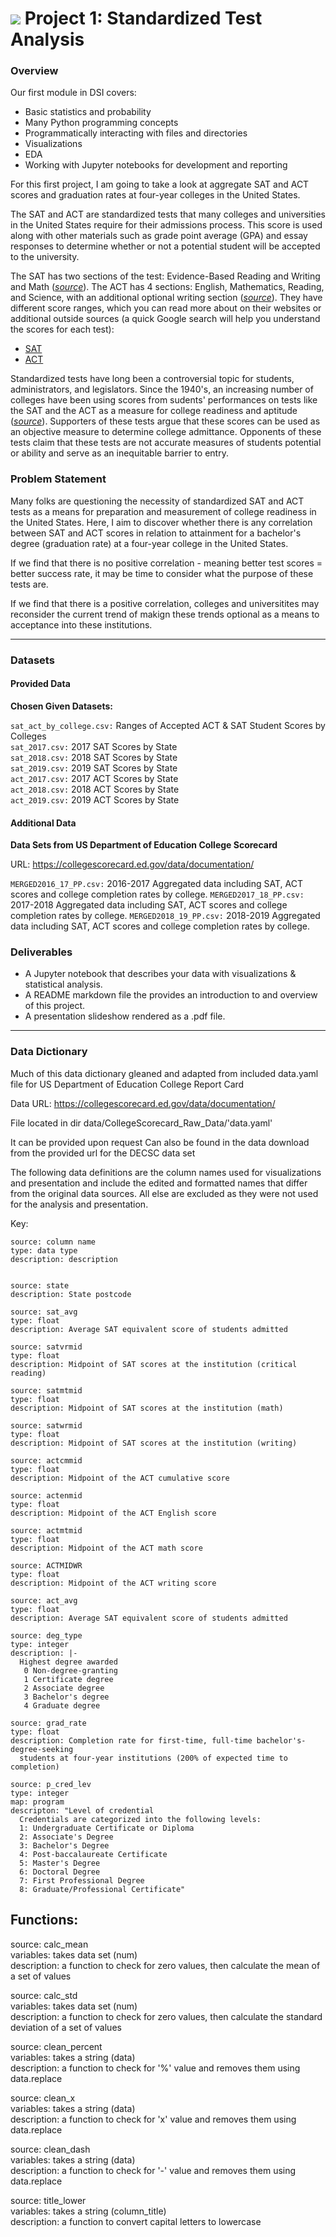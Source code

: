 # ![](https://ga-dash.s3.amazonaws.com/production/assets/logo-9f88ae6c9c3871690e33280fcf557f33.png) Project 1: Standardized Test Analysis

### Overview

Our first module in DSI covers:
- Basic statistics and probability
- Many Python programming concepts
- Programmatically interacting with files and directories
- Visualizations
- EDA
- Working with Jupyter notebooks for development and reporting

For this first project, I am going to take a look at aggregate SAT and ACT scores and graduation rates at four-year colleges in the United States.

The SAT and ACT are standardized tests that many colleges and universities in the United States require for their admissions process. This score is used along with other materials such as grade point average (GPA) and essay responses to determine whether or not a potential student will be accepted to the university.

The SAT has two sections of the test: Evidence-Based Reading and Writing and Math ([*source*](https://www.princetonreview.com/college/sat-sections)). The ACT has 4 sections: English, Mathematics, Reading, and Science, with an additional optional writing section ([*source*](https://www.act.org/content/act/en/products-and-services/the-act/scores/understanding-your-scores.html)). They have different score ranges, which you can read more about on their websites or additional outside sources (a quick Google search will help you understand the scores for each test):
* [SAT](https://collegereadiness.collegeboard.org/sat)
* [ACT](https://www.act.org/content/act/en.html)

Standardized tests have long been a controversial topic for students, administrators, and legislators. Since the 1940's, an increasing number of colleges have been using scores from sudents' performances on tests like the SAT and the ACT as a measure for college readiness and aptitude ([*source*](https://www.minotdailynews.com/news/local-news/2017/04/a-brief-history-of-the-sat-and-act/)). Supporters of these tests argue that these scores can be used as an objective measure to determine college admittance. Opponents of these tests claim that these tests are not accurate measures of students potential or ability and serve as an inequitable barrier to entry.

### Problem Statement

Many folks are questioning the necessity of standardized SAT and ACT tests as a means for preparation and measurement of college readiness in the United States. 
Here, I aim to discover whether there is any correlation between SAT and ACT scores in relation to attainment for a bachelor's degree (graduation rate) at a four-year college in the United States.


If we find that there is no positive correlation - meaning better test scores = better success rate, it may be time to consider what the purpose of these tests are. 

If we find that there is a positive correlation, colleges and universitites may reconsider the current trend of makign these trends optional as a means to acceptance into these institutions.

---

### Datasets

#### Provided Data

**Chosen Given Datasets:**

`sat_act_by_college.csv:` Ranges of Accepted ACT & SAT Student Scores by Colleges\
`sat_2017.csv:` 2017 SAT Scores by State\
`sat_2018.csv:` 2018 SAT Scores by State\
`sat_2019.csv:` 2019 SAT Scores by State\
`act_2017.csv:` 2017 ACT Scores by State\
`act_2018.csv:` 2018 ACT Scores by State\
`act_2019.csv:` 2019 ACT Scores by State

#### Additional Data

**Data Sets from US Department of Education College Scorecard**  

URL: https://collegescorecard.ed.gov/data/documentation/  

`MERGED2016_17_PP.csv:` 2016-2017 Aggregated data including SAT, ACT scores and college completion rates by college.
`MERGED2017_18_PP.csv:` 2017-2018 Aggregated data including SAT, ACT scores and college completion rates by college.
`MERGED2018_19_PP.csv:` 2018-2019 Aggregated data including SAT, ACT scores and college completion rates by college. 

### Deliverables

- A Jupyter notebook that describes your data with visualizations & statistical analysis.
- A README markdown file the provides an introduction to and overview of this project.
- A presentation slideshow rendered as a .pdf file.

---

### Data Dictionary

Much of this data dictionary gleaned and adapted from included data.yaml file for US Department of Education College Report Card

Data URL: https://collegescorecard.ed.gov/data/documentation/

File located in dir data/CollegeScorecard_Raw_Data/'data.yaml'

It can be provided upon request
Can also be found in the data download from the provided url for the DECSC data set

The following data definitions are the column names used for visualizations and presentation and include the edited and formatted names that differ from the original data sources. All else are excluded as they were not used for the analysis and presentation. 

Key:

    source: column name
    type: data type
    description: description


    source: state
    description: State postcode

    source: sat_avg
    type: float
    description: Average SAT equivalent score of students admitted

    source: satvrmid
    type: float
    description: Midpoint of SAT scores at the institution (critical reading)

    source: satmtmid
    type: float
    description: Midpoint of SAT scores at the institution (math)

    source: satwrmid
    type: float
    description: Midpoint of SAT scores at the institution (writing)

    source: actcmmid
    type: float
    description: Midpoint of the ACT cumulative score

    source: actenmid
    type: float
    description: Midpoint of the ACT English score

    source: actmtmid
    type: float
    description: Midpoint of the ACT math score

    source: ACTMIDWR
    type: float
    description: Midpoint of the ACT writing score

    source: act_avg
    type: float
    description: Average SAT equivalent score of students admitted

    source: deg_type
    type: integer
    description: |-
      Highest degree awarded
       0 Non-degree-granting
       1 Certificate degree
       2 Associate degree
       3 Bachelor's degree
       4 Graduate degree

    source: grad_rate
    type: float
    description: Completion rate for first-time, full-time bachelor's-degree-seeking
      students at four-year institutions (200% of expected time to completion)

    source: p_cred_lev
    type: integer
    map: program
    descripton: "Level of credential
      Credentials are categorized into the following levels:
      1: Undergraduate Certificate or Diploma
      2: Associate's Degree
      3: Bachelor's Degree
      4: Post-baccalaureate Certificate
      5: Master's Degree
      6: Doctoral Degree
      7: First Professional Degree
      8: Graduate/Professional Certificate"

## Functions:

source: calc_mean  
variables: takes data set (num)  
description: a function to check for zero values, then calculate the mean of a set of values

source: calc_std  
variables: takes data set (num)  
description: a function to check for zero values, then calculate the standard deviation of a set of values

source: clean_percent  
variables: takes a string (data)  
description: a function to check for '%' value and removes them using data.replace

source: clean_x  
variables: takes a string (data)  
description: a function to check for 'x' value and removes them using data.replace

source: clean_dash  
variables: takes a string (data)  
description: a function to check for '-' value and removes them using data.replace

source: title_lower  
variables: takes a string (column_title)  
description: a function to convert capital letters to lowercase


